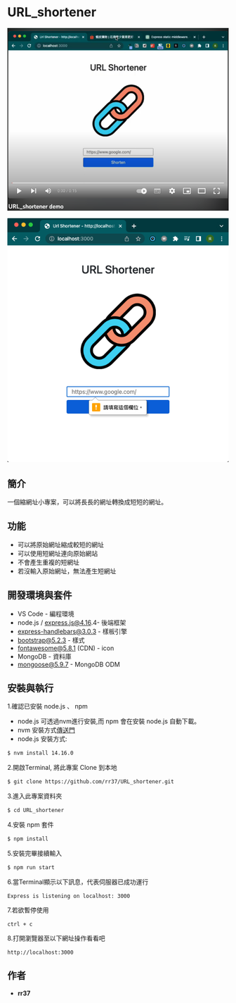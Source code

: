 # URL_shortener

[![demo of URL_shortener](./public/image/demo_snapshot.png)](https://www.youtube.com/watch?v=COVLiuW_c1o)

![Screenshot of URL_shortener](./public/image/lock_empty_submit.png)

## 簡介

一個縮網址小專案，可以將長長的網址轉換成短短的網址。

## 功能

- 可以將原始網址縮成較短的網址
- 可以使用短網址連向原始網站
- 不會產生重複的短網址
- 若沒輸入原始網址，無法產生短網址

## 開發環境與套件

* VS Code - 編程環境
* node.js / express.js@4.16.4- 後端框架
* express-handlebars@3.0.3 - 樣板引擎
* bootstrap@5.2.3 - 樣式
* fontawesome@5.8.1 (CDN) - icon
* MongoDB - 資料庫
* mongoose@5.9.7 - MongoDB ODM

## 安裝與執行

1.確認已安裝 node.js 、 npm

  - node.js 可透過nvm進行安裝,而 npm 會在安裝 node.js 自動下載。
  - nvm 安裝方式[傳送門](https://github.com/creationix/nvm)
  - node.js 安裝方式:
  ```bash
  $ nvm install 14.16.0
  ```

2.開啟Terminal, 將此專案 Clone 到本地

  ```bash
  $ git clone https://github.com/rr37/URL_shortener.git
  ```

3.進入此專案資料夾

  ```bash
  $ cd URL_shortener
  ```

4.安裝 npm 套件

  ```bash
  $ npm install
  ```

5.安裝完畢接續輸入

  ```bash
  $ npm run start
  ```

6.當Terminal顯示以下訊息，代表伺服器已成功運行

  ```
  Express is listening on localhost: 3000
  ```

7.若欲暫停使用

  ```
  ctrl + c
  ```

8.打開瀏覽器至以下網址操作看看吧

  ```
  http://localhost:3000
  ```

## 作者

* **rr37** 